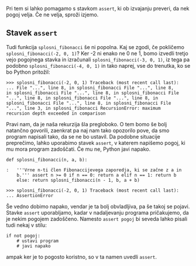 Pri tem si lahko pomagamo s stavkom `assert`, ki ob izvajanju preveri, da nek pogoj velja. Če ne velja, sproži izjemo.

## Stavek `assert`

Tudi funkcija `splosni_fibonacci` še ni popolna. Kaj se zgodi, če pokličemo `splosni_fibonacci(-2, 0, 1)`? Ker -2 ni enako ne 0 ne 1, bomo izvedli tretjo vejo pogojnega stavka in izračunali `splosni_fibonacci(-3, 0, 1)`, iz tega pa podobno `splosni_fibonacci(-4, 0, 1)` in tako naprej, vse do trenutka, ko se bo Python pritožil:

```
>>> splosni_fibonacci(-2, 0, 1) Traceback (most recent call last):
... File "...", line 8, in splosni_fibonacci File "...", line 8,
in splosni_fibonacci File "...", line 8, in splosni_fibonacci File
"...", line 8, in splosni_fibonacci File "...", line 8, in
splosni_fibonacci File "...", line 8, in splosni_fibonacci File
"...", line 3, in splosni_fibonacci RecursionError: maximum
recursion depth exceeded in comparison
```

Pravi nam, da je naša rekurzija šla pregloboko. O tem bomo še bolj natančno govorili, zaenkrat pa naj nam tako opozorilo pove, da smo program napisali tako, da se ne bo ustavil. Da podobne situacije preprečimo, lahko uporabimo stavek `assert`, v katerem napišemo pogoj, ki mu mora program zadoščati. Če mu ne, Python javi napako.

```
def splosni_fibonacci(n, a, b):

:   '''Vrne n-ti člen Fibonaccijevega zaporedja, ki se začne z a in
    b.''' assert n >= 0 if n == 0: return a elif n == 1: return b
    else: return splosni_fibonacci(n - 1, b, a + b)
```

```
>>> splosni_fibonacci(-2, 0, 1) Traceback (most recent call last):
... AssertionError
```

Še vedno dobimo napako, vendar je ta bolj obvladljiva, pa še takoj se pojavi. Stavke `assert` uporabljamo, kadar v nadaljevanju programa pričakujemo, da je nekim pogojem zadoščeno. Namesto `assert pogoj` bi seveda lahko pisali tudi nekaj v stilu:

```
if not pogoj:
    # ustavi program
    # javi napako
```

ampak ker je to pogosto koristno, so v ta namen uvedli `assert`.
